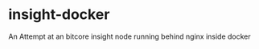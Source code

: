 insight-docker
==============

An Attempt at an bitcore insight node running behind nginx inside docker
